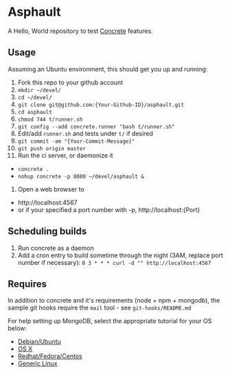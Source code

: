 # Asphault

A Hello, World repository to test [Concrete](https://github.com/ryankee/concrete) features.

## Usage

Assuming an Ubuntu environment, this should get you up and running:

1. Fork this repo to your github account
1. `mkdir ~/devel/`
1. `cd ~/devel/`
1. `git clone git@github.com:{Your-Github-ID}/asphault.git`
1. `cd asphault`
1. `chmod 744 t/runner.sh`
1. `git config --add concrete.runner "bash t/runner.sh"`
1. Edit/add `runner.sh` and tests under `t/` if desired
 1. `git commit -am "{Your-Commit-Message}"`
 1. `git push origin master`
1. Run the ci server, or daemonize it
 * `concrete .`
 * `nohup concrete -p 8080 ~/devel/asphault &`
1. Open a web browser to
 * http://localhost:4567
 * or if your specified a port number with -p, http://localhost:{Port}

## Scheduling builds

1. Run concrete as a daemon
1. Add a cron entry to build sometime through the night (3AM, replace port number if necessary):
    `0 3 * * * curl -d "" http://localhost:4567`

## Requires

In addition to concrete and it's requirements (node + npm + mongodb), the sample git hooks require the `mail` tool - see `git-hooks/README.md`

For help setting up MongoDB, select the appropriate tutorial for your OS below:

* [Debian/Ubuntu](http://docs.mongodb.org/manual/tutorial/install-mongodb-on-debian-or-ubuntu-linux/)
* [OS X](http://docs.mongodb.org/manual/tutorial/install-mongodb-on-os-x/)
* [Redhat/Fedora/Centos](http://docs.mongodb.org/manual/tutorial/install-mongodb-on-redhat-centos-or-fedora-linux/)
* [Generic Linux](http://docs.mongodb.org/manual/tutorial/install-mongodb-on-linux/)

